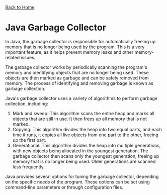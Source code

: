 [Back to Home](../README.md)
# Java Garbage Collector
In Java, the garbage collector is responsible for 
automatically freeing up memory that is no longer being used by the program. 
This is a very important feature, 
as it helps prevent memory leaks 
and other memory-related issues.

The garbage collector works 
by periodically scanning the program's memory
and identifying objects that are no longer being used.
These objects are then marked as garbage 
and can be safely removed from memory.
The process of identifying and removing garbage 
is known as garbage collection.

Java's garbage collector uses a variety of algorithms
to perform garbage collection, including:
1. Mark and sweep: This algorithm scans the entire heap 
and marks all objects that are still in use. 
It then frees up all memory that is not marked.
2. Copying: This algorithm divides the heap into two equal parts, 
and each time it runs, it copies all live objects 
from one part to the other, 
freeing up the first part.
3. Generational: This algorithm divides the heap into multiple generations, 
with new objects being allocated in the youngest generation. 
The garbage collector then scans only the youngest generation,
freeing up memory that is no longer being used.
Older generations are scanned less frequently.

Java provides several options for tuning the garbage collector, 
depending on the specific needs of the program. 
These options can be set using command-line parameters 
or through configuration files.